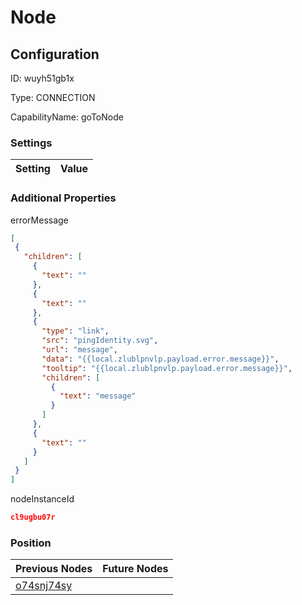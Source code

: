 # Node
## Configuration
ID:  wuyh51gb1x

Type: CONNECTION 

CapabilityName: goToNode

### Settings
| Setting | Value  |
| :------------------------ | ---------------------------------------- |
 




### Additional Properties
errorMessage
 ```json 
[
  {
    "children": [
      {
        "text": ""
      },
      {
        "text": ""
      },
      {
        "type": "link",
        "src": "pingIdentity.svg",
        "url": "message",
        "data": "{{local.zlublpnvlp.payload.error.message}}",
        "tooltip": "{{local.zlublpnvlp.payload.error.message}}",
        "children": [
          {
            "text": "message"
          }
        ]
      },
      {
        "text": ""
      }
    ]
  }
]
```


nodeInstanceId
 ```json 
cl9ugbu07r
```




### Position
| Previous Nodes | Future Nodes |
| :------------- | ------------ |
| [o74snj74sy](./o74snj74sy.md) |  |